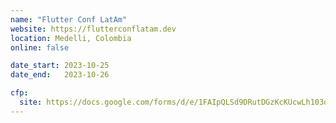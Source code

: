 ```yaml
---
name: "Flutter Conf LatAm"
website: https://flutterconflatam.dev
location: Medelli, Colombia
online: false

date_start: 2023-10-25
date_end:   2023-10-26

cfp:
  site: https://docs.google.com/forms/d/e/1FAIpQLSd9DRutDGzKcKUcwLh103oRIBQw3cppEqBYAR5IfAmbAage9g/viewform
---
```

